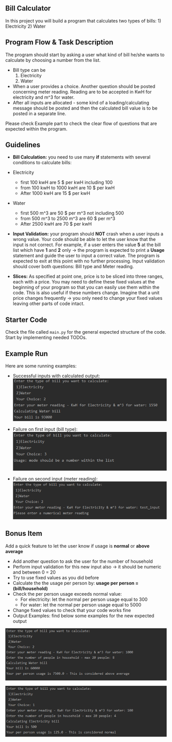 ## Bill Calculator
In this project you will build a program that calculates two types of bills: 1) Electricity 2) Water

## Program Flow & Task Description
The program should start by asking a user what kind of bill he/she wants to calculate by choosing a number from the list.
- Bill type can be
    1. Electricity
    2. Water
- When a user provides a choice. Another question should be posted concerning meter reading. Reading are to be accepted in KwH for electricity and m^3 for water.
- After all inputs are allocated - some kind of a loading/calculating message should be posted and then the calculated bill value is to be posted in a separate line.

Please check Example part to check the clear flow of questions that are expected within the program.

## Guidelines
- **Bill Calculation:** you need to use many __if__ statements with several conditions to calculate bills:
- Electricity
    - first 100 kwH are 5 $ per kwH including 100
    - from 100 kwH to 1000 kwH are 10 $ per kwH
    - After 1000 kwH are 15 $ per kwH
- Water
    - first 500 m^3 are 50 $ per m^3 not including 500
    - from 500 m^3 to 2500 m^3 are 60 $ per m^3
    - After 2500 kwH are 70 $ per kwH
    
- **Input Validation:** your program should **NOT** crash when a user inputs a wrong value. Your code should be able to let the user know that the input is not correct.
For example, if a user enters the value __5__ at the bill list which have __1__ and __2__ only -> the program is expected to print a **Usage** statement and guide the user to input a correct value. The program is expected to exit at this point with no further processing.
Input validation should cover both questions: Bill type and Meter reading.

- **Slices:** As specified at point one, price is to be sliced into three ranges, each with a price. You may need to define these fixed values at the beginning of your program so that you can easily use them within the code.
This is also useful if these numbers change. Imagine that a unit price changes frequently -> you only need to change your fixed values leaving other parts of code intact.

## Starter Code
Check the file called `main.py` for the general expected structure of the code. Start by implementing needed TODOs.

## Example Run
Here are some running examples:
- Successful inputs with calculated output: ![image](assets/success_run.PNG)

- Failure on first input (bill type):       <img src="assets/failure_input_1.PNG" alt="drawing" width="500"/>

- Failure on second input (meter reading): ![image](assets/failure_input_2.PNG)

## Bonus Item 
Add a quick feature to let the user know if usage is **normal** or **above average**
 - Add another question to ask the user for the number of household
 - Perform input validation for this new input also -> it should be numeric and between 0 = 20
 - Try to use fixed values as you did before
 - Calculate the the usage per person by: __usage per person = (bill/household)__
 - Check the per person usage exceeds normal value:
    - For electricity: let the normal per person usage equal to 300
    - For water: let the normal per person usage equal to 5000
 - Change fixed values to check that your code works fine
 - Output Examples: find below some examples for the new expected output
 
 ![image](assets/bonus_item_water_above_average.PNG)
 
 ![image](assets/bonus_item_ele_normal.PNG)
 